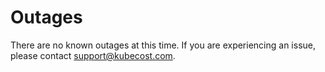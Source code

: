 # Outages

There are no known outages at this time. If you are experiencing an issue, please contact [support@kubecost.com](support@kubecost.com).
